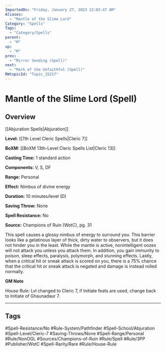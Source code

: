 ```yaml
---
ImportedOn: "Friday, January 27, 2023 12:02:47 AM"
Aliases:
  - "Mantle of the Slime Lord"
Category: "Spells"
Tags:
  - "Category/Spells"
parent:
  - "M"
up:
  - "M"
prev:
  - "Mirror Sending (Spell)"
next:
  - "Mark of the Unfaithful (Spell)"
RWtopicId: "Topic_15217"
---
```

# Mantle of the Slime Lord (Spell)
## Overview
[[Abjuration Spells|Abjuration]]

**Level:** [[7th Level Cleric Spells|Cleric 7]]

**BoXM:** [[BoXM 13th-Level Cleric Spells List|Cleric 13]]

**Casting Time:** 1 standard action

**Components:** V, S, DF

**Range:** Personal

**Effect:** Nimbus of divine energy

**Duration:** 10 minutes/level (D)

**Saving Throw:** None

**Spell Resistance:** No

**Source:** Champions of Ruin (WotC), pg. 31

This spell causes a glossy nimbus of energy to surround you. This barrier looks like a gelatinous layer of thick, dirty water to observers, but it does not hinder you in the least. While the mantle is active, nonintelligent oozes will not attack you unless you attack them. In addition, you gain immunity to poison, sleep effects, paralysis, polymorph, and stunning effects. Lastly, when a critical hit or sneak attack is scored on you, there is a 75% chance that the critical hit or sneak attack is negated and damage is instead rolled normally.

**GM Note**

*House Rule*: Lvl changed to Cleric 7, if Initiate feats are used, change back to Initiate of Ghaunadaur 7.


---
## Tags
#Spell-Resistance/No #Rule-System/Pathfinder #Spell-School/Abjuration #Spell-Level/Cleric-7 #Saving-Throws/None #Spell-Range/Personal #Rule/NonOGL #Sources/Champions-of-Ruin #Rule/Spell #Rule/3PP #Publisher/WotC #Spell-Rarity/Rare #Rule/House-Rule

